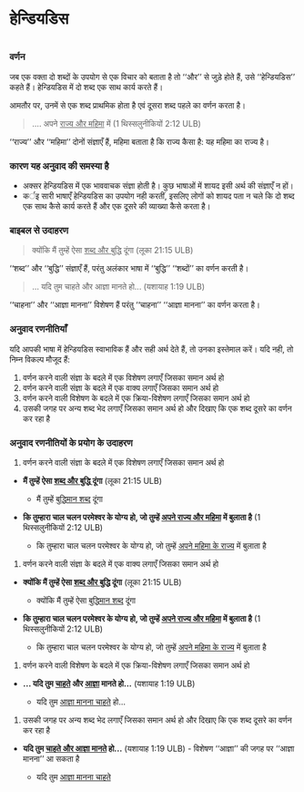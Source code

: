 # हेन्डियडिस

 #

### वर्णन

जब एक वक्ता दो शब्दों के उपयोग से एक विचार को बताता है तो ‘‘और’’ से जुड़े होते हैं, उसे ‘‘हेन्डियडिस’’ कहते हैं। हेन्डियडिस में दो शब्द एक साथ कार्य करते हैं।

आमतौर पर, उनमें से एक शब्द प्राथमिक होता है एवं दूसरा शब्द पहले का वर्णन करता है।

> .... अपने <u>राज्य और महिमा</u> में (1 थिस्सलुनीकियों 2:12 ULB)

‘‘राज्य’’ और ‘‘महिमा’’ दोनों संज्ञाएँ हैं, महिमा बताता है कि राज्य कैसा है: यह महिमा का राज्य है।

### कारण यह अनुवाद की समस्या है

* अक्सर हेन्डियडिस में एक भाववाचक संज्ञा होती है। कुछ भाषाओं में शायद इसी अर्थ की संज्ञाएँ न हों।
* कर्इ सारी भाषाएँ हेन्डियडिस का उपयोग नही करतीं, इसलिए लोगों को शायद पता न चले कि दो शब्द एक साथ कैसे कार्य करते हैं और एक दूसरे की व्याख्या कैसे करता है।

### बाइबल से उदाहरण

>क्योंकि मैं तुम्हें ऐसा <u>शब्द और बुद्धि</u> दूंगा (लूका 21:15 ULB)

‘‘शब्द’’ और ‘‘बुद्धि’’ संज्ञाएँ हैं, परंतु अलंकार भाषा में ‘‘बुद्धि’’ ‘‘शब्दों’’ का वर्णन करती है।

> ... यदि तुम चाहते और आज्ञा मानते हो... (यशायाह 1:19 ULB)

‘‘चाहना’’ और ‘‘आज्ञा मानना’’ विशेषण हैं परंतु ‘‘चाहना’’ ‘‘आज्ञा मानना’’ का वर्णन करता है।

### अनुवाद रणनीतियाँ

यदि आपकी भाषा में हेन्डियडिस स्वाभाविक हैं और सही अर्थ देते हैं, तो उनका इस्तेमाल करें। यदि नही, तो निम्न विकल्प मौजूद हैं:

1. वर्णन करने वाली संज्ञा के बदले में एक विशेषण लगाएँ जिसका समान अर्थ हो
1. वर्णन करने वाली संज्ञा के बदले में एक वाक्य लगाएँ जिसका समान अर्थ हो
1. वर्णन करने वाली विशेषण के बदले में एक क्रिया-विशेषण लगाएँ जिसका समान अर्थ हो
1. उसकी जगह पर अन्य शब्द भेद लगाएँ जिसका समान अर्थ हो और दिखाए कि एक शब्द दूसरे का वर्णन कर रहा है

### अनुवाद रणनीतियों के प्रयोग के उदाहरण

1. वर्णन करने वाली संज्ञा के बदले में एक विशेषण लगाएँ जिसका समान अर्थ हो

* **मैं तुम्हें ऐसा <u>शब्द और बुद्धि </u> दूंगा** (लूका 21:15 ULB)

	* मैं तुम्हें <u>बुद्धिमान शब्द</u> दूंगा

* **कि तुम्हारा चाल चलन परमेश्वर के योग्य हो, जो तुम्हें <u>अपने राज्य और महिमा</u> में बुलाता है** (1 थिस्सलुनीकियों 2:12 ULB)

	* कि तुम्हारा चाल चलन परमेश्वर के योग्य हो, जो तुम्हें <u>अपने महिमा के राज्य</u> में बुलाता है

1. वर्णन करने वाली संज्ञा के बदले में एक वाक्य लगाएँ जिसका समान अर्थ हो

* **क्योंकि मैं तुम्हें ऐसा <u>शब्द और बुद्धि</u> दूंगा** (लूका 21:15 ULB)

	* क्योंकि मैं तुम्हें ऐसा <u>बुद्धिमान शब्द</u> दूंगा

* **कि तुम्हारा चाल चलन परमेश्वर के योग्य हो, जो तुम्हें <u>अपने राज्य और महिमा</u> में बुलाता है** (1 थिस्सलुनीकियों 2:12 ULB)

	* कि तुम्हारा चाल चलन परमेश्वर के योग्य हो, जो तुम्हें <u>अपने महिमा के राज्य</u> में बुलाता है

1. वर्णन करने वाली विशेषण के बदले में एक क्रिया-विशेषण लगाएँ जिसका समान अर्थ हो

* **... यदि तुम <u>चाहते</u> और <u>आज्ञा</u> मानते हो...** (यशायाह 1:19 ULB)

	* यदि तुम <u>आज्ञा मानना चाहते</u> हो...

1. उसकी जगह पर अन्य शब्द भेद लगाएँ जिसका समान अर्थ हो और दिखाए कि एक शब्द दूसरे का वर्णन कर रहा है

* **यदि तुम <u>चाहते और आज्ञा मानते</u> हो...** (यशायाह 1:19 ULB) - विशेषण ‘‘आज्ञा’’ की जगह पर ‘‘आज्ञा मानना’’ आ सकता है

	* यदि तुम <u>आज्ञा मानना चाहते</u>
